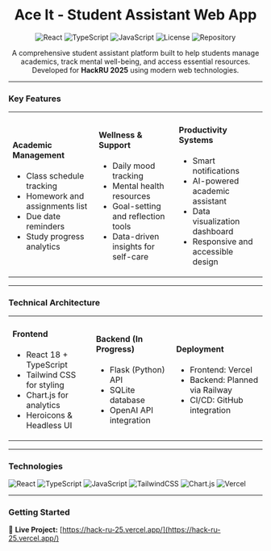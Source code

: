 # <h1 align="center"> Ace It - Student Assistant Web App </h1>

<p align="center">
  <img alt="React" src="https://img.shields.io/badge/React-61DAFB?style=for-the-badge&logo=react&logoColor=white"/>
  <img alt="TypeScript" src="https://img.shields.io/badge/TypeScript-3178C6?style=for-the-badge&logo=typescript&logoColor=white"/>
  <img alt="JavaScript" src="https://img.shields.io/badge/JavaScript-F7DF1E?style=for-the-badge&logo=javascript&logoColor=black"/>
  <img alt="License" src="https://img.shields.io/badge/License-MIT-blue?style=for-the-badge"/>
  <img alt="Repository" src="https://img.shields.io/badge/GitHub-MohammedYashHossain-181717?style=for-the-badge&logo=github"/>
</p>

<p align="center">
  A comprehensive student assistant platform built to help students manage academics, track mental well-being, and access essential resources.  
  Developed for <b>HackRU 2025</b> using modern web technologies.
</p>

---

### Key Features

<table>
<tr>
<td>

#### Academic Management
- Class schedule tracking  
- Homework and assignments list  
- Due date reminders  
- Study progress analytics  

</td>
<td>

#### Wellness & Support
- Daily mood tracking  
- Mental health resources  
- Goal-setting and reflection tools  
- Data-driven insights for self-care  

</td>
<td>

#### Productivity Systems
- Smart notifications  
- AI-powered academic assistant  
- Data visualization dashboard  
- Responsive and accessible design  

</td>
</tr>
</table>

---

### Technical Architecture

<table>
<tr>
<td>

#### Frontend
- React 18 + TypeScript  
- Tailwind CSS for styling  
- Chart.js for analytics  
- Heroicons & Headless UI  

</td>
<td>

#### Backend (In Progress)
- Flask (Python) API  
- SQLite database  
- OpenAI API integration  

</td>
<td>

#### Deployment
- Frontend: Vercel  
- Backend: Planned via Railway  
- CI/CD: GitHub integration  

</td>
</tr>
</table>

---

### Technologies

![React](https://img.shields.io/badge/-React-61DAFB?style=flat&logo=react&logoColor=white)
![TypeScript](https://img.shields.io/badge/-TypeScript-3178C6?style=flat&logo=typescript&logoColor=white)
![JavaScript](https://img.shields.io/badge/-JavaScript-F7DF1E?style=flat&logo=javascript&logoColor=black)
![TailwindCSS](https://img.shields.io/badge/-TailwindCSS-06B6D4?style=flat&logo=tailwindcss&logoColor=white)
![Chart.js](https://img.shields.io/badge/-Chart.js-FF6384?style=flat&logo=chartdotjs&logoColor=white)
![Vercel](https://img.shields.io/badge/-Vercel-000000?style=flat&logo=vercel&logoColor=white)

---

### Getting Started

🔗 **Live Project:** [https://hack-ru-25.vercel.app/](https://hack-ru-25.vercel.app/)
